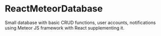 # ReactMeteorDatabase
Small database with basic CRUD functions, user accounts, notifications using Meteor JS framework with React supplementing it.
